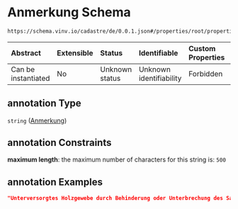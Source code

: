 # Anmerkung Schema

```txt
https://schema.vinv.io/cadastre/de/0.0.1.json#/properties/root/properties/annotation
```



| Abstract            | Extensible | Status         | Identifiable            | Custom Properties | Additional Properties | Access Restrictions | Defined In                                                                                                                 |
| :------------------ | :--------- | :------------- | :---------------------- | :---------------- | :-------------------- | :------------------ | :------------------------------------------------------------------------------------------------------------------------- |
| Can be instantiated | No         | Unknown status | Unknown identifiability | Forbidden         | Allowed               | none                | [dereferenced.doc.json\*](../../../../../../vinv-schemas/vinv-tree/out/0.0.1/dereferenced.doc.json "open original schema") |

## annotation Type

`string` ([Anmerkung](dereferenced-properties-wurzel-properties-anmerkung.md))

## annotation Constraints

**maximum length**: the maximum number of characters for this string is: `500`

## annotation Examples

```json
"Unterversorgtes Holzgewebe durch Behinderung oder Unterbrechung des Saftstroms."
```
